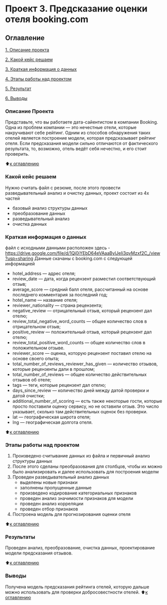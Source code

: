 # Проект 3. Предсказание оценки отеля booking.com

## Оглавление
[1. Описание проекта](https://github.com/EkaterinaTrushkina/sf_data_science/tree/main/project_3#%D0%BE%D0%BF%D0%B8%D1%81%D0%B0%D0%BD%D0%B8%D0%B5-%D0%BF%D1%80%D0%BE%D0%B5%D0%BA%D1%82%D0%B0)

[2. Какой кейс решаем](https://github.com/EkaterinaTrushkina/sf_data_science/tree/main/project_3#%D0%BA%D0%B0%D0%BA%D0%BE%D0%B9-%D0%BA%D0%B5%D0%B9%D1%81-%D1%80%D0%B5%D1%88%D0%B0%D0%B5%D0%BC)

[3. Краткая информация о данных](https://github.com/EkaterinaTrushkina/sf_data_science/tree/main/project_3#%D0%BA%D1%80%D0%B0%D1%82%D0%BA%D0%B0%D1%8F-%D0%B8%D0%BD%D1%84%D0%BE%D1%80%D0%BC%D0%B0%D1%86%D0%B8%D1%8F-%D0%BE-%D0%B4%D0%B0%D0%BD%D0%BD%D1%8B%D1%85)

[4. Этапы работы над проектом](https://github.com/EkaterinaTrushkina/sf_data_science/tree/main/project_3#%D1%8D%D1%82%D0%B0%D0%BF%D1%8B-%D1%80%D0%B0%D0%B1%D0%BE%D1%82%D1%8B-%D0%BD%D0%B0%D0%B4-%D0%BF%D1%80%D0%BE%D0%B5%D0%BA%D1%82%D0%BE%D0%BC)

[5. Результат](https://github.com/EkaterinaTrushkina/sf_data_science/tree/main/project_3#%D1%80%D0%B5%D0%B7%D1%83%D0%BB%D1%8C%D1%82%D0%B0%D1%82%D1%8B)

[6. Выводы](https://github.com/EkaterinaTrushkina/sf_data_science/tree/main/project_3#%D0%B2%D1%8B%D0%B2%D0%BE%D0%B4%D1%8B)

### Описание Проекта
Представьте, что вы работаете дата-сайентистом в компании Booking. Одна из проблем компании — это нечестные отели, которые накручивают себе рейтинг. Одним из способов обнаружения таких отелей является построение модели, которая предсказывает рейтинг отеля. Если предсказания модели сильно отличаются от фактического результата, то, возможно, отель ведёт себя нечестно, и его стоит проверить.


:arrow_up:[к оглавлению](https://github.com/EkaterinaTrushkina/sf_data_science/tree/main/project_3#%D0%BE%D0%B3%D0%BB%D0%B0%D0%B2%D0%BB%D0%B5%D0%BD%D0%B8%D0%B5)

### Какой кейс решаем
Нужно считать файл с резюме, после этого провести разведывательный анализ и очистку данных, проект состоит из 4х частей
- базовый анализ структуры данных
- преобразование данных
- разведывательный анализ
- очистка данных

### Краткая информация о данных
файл с исходными данными расположен здесь - https://drive.google.com/file/d/1Qj0iYEbD64eVAaaBylJeIi3qvMzxf2C_/view?usp=sharing
Данные скачаны с booking.com c следующей информацией
- hotel_address — адрес отеля;
- review_date — дата, когда рецензент разместил соответствующий отзыв;
- average_score — средний балл отеля, рассчитанный на основе последнего комментария за последний год;
- hotel_name — название отеля;
- reviewer_nationality — страна рецензента;
- negative_review — отрицательный отзыв, который рецензент дал отелю;
- review_total_negative_word_counts — общее количество слов в отрицательном отзыв;
- positive_review — положительный отзыв, который рецензент дал отелю;
- review_total_positive_word_counts — общее количество слов в положительном отзыве.
- reviewer_score — оценка, которую рецензент поставил отелю на основе своего опыта;
- total_number_of_reviews_reviewer_has_given — количество отзывов, которые рецензенты дали в прошлом;
- total_number_of_reviews — общее количество действительных отзывов об отеле;
- tags — теги, которые рецензент дал отелю;
- days_since_review — количество дней между датой проверки и датой очистки;
- additional_number_of_scoring — есть также некоторые гости, которые просто поставили оценку сервису, но не оставили отзыв. Это число указывает, сколько там действительных оценок без проверки.
- lat — географическая широта отеля;
- lng — географическая долгота отеля.

:arrow_up:[к оглавлению](https://github.com/EkaterinaTrushkina/sf_data_science/tree/main/project_3#%D0%BE%D0%B3%D0%BB%D0%B0%D0%B2%D0%BB%D0%B5%D0%BD%D0%B8%D0%B5)

### Этапы работы над проектом
1. Произведено считывание данных из файла и первичный анализ структуры данных
2. После этого сделаны преобразования для столбцов, чтобы их можно было анализировать и далее использовать для построения моделм
3. Проведен разведывательный анализ данных
   - выделены новые признаки
   - заполнены пропущенные данные
   - произведено кодирование категориальных признаков
   - проведен анализ значимости признаков для модели
   - проведен анализ корреляции
   - проведен отбор признаков
4. Построена модель для прогнозирования оценки отеля

:arrow_up:[к оглавлению](https://github.com/EkaterinaTrushkina/sf_data_science/tree/main/project_3#%D0%BE%D0%B3%D0%BB%D0%B0%D0%B2%D0%BB%D0%B5%D0%BD%D0%B8%D0%B5)

### Результаты
Проведен анализ, преобразование, очистка данных, проектирование модели предсказания отзывов.

:arrow_up:[к оглавлению](https://github.com/EkaterinaTrushkina/sf_data_science/tree/main/project_3#%D0%BE%D0%B3%D0%BB%D0%B0%D0%B2%D0%BB%D0%B5%D0%BD%D0%B8%D0%B5)

### Выводы
Получена модель предсказания рейтинга отелей, которую дальше можно использовать для проверки добросовестности отелей.
:arrow_up:[к оглавлению](https://github.com/EkaterinaTrushkina/sf_data_science/tree/main/project_3#%D0%BE%D0%B3%D0%BB%D0%B0%D0%B2%D0%BB%D0%B5%D0%BD%D0%B8%D0%B5)
